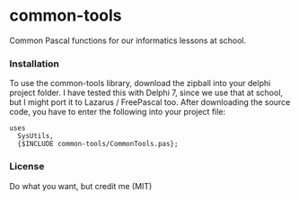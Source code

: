 # common-tools
Common Pascal functions for our informatics lessons at school.

### Installation
To use the common-tools library, download the zipball into your delphi project folder. I have tested this with Delphi 7, since we use that at school, but I might port it to Lazarus / FreePascal too.
After downloading the source code, you have to enter the following into your project file:
```
uses
  SysUtils,
  {$INCLUDE common-tools/CommonTools.pas};
```

### License
Do what you want, but credit me (MIT)
